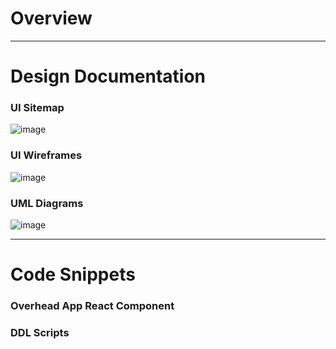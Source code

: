 # Overview

---



# Design Documentation

### UI Sitemap

![image](https://user-images.githubusercontent.com/78822631/215654721-6183fa38-489f-43fd-86e8-645f909b5624.png)


### UI Wireframes

![image](https://user-images.githubusercontent.com/78822631/215654707-5a092b00-4549-47aa-9aec-e230a547f1ec.png)


### UML Diagrams

![image](https://user-images.githubusercontent.com/78822631/215654668-e523c60a-f734-4baa-ac56-6e37483f4acd.png)

---

# Code Snippets



### Overhead App React Component



### DDL Scripts
